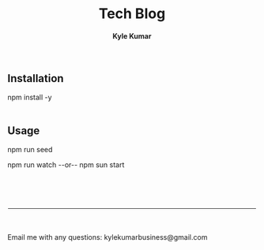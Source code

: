 <h1 align="center">Tech Blog</h1>
<h4 align="center">Kyle Kumar </h4> 
<br>




## Installation
npm install -y
<br>
<br>

## Usage
npm run seed

npm run watch  --or--  npm sun start
<br>
<br>


<br>
<br>

<hr style="border:1px solid white"> </hr>
<br>


<br>
Email me with any questions: kylekumarbusiness@gmail.com
<br>